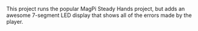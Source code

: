 This project runs the popular MagPi Steady Hands project, but adds an awesome 7-segment LED display that shows all of the errors made by the player.

